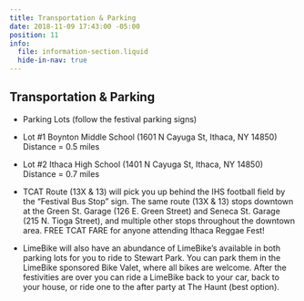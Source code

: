 ```yaml
---
title: Transportation & Parking
date: 2018-11-09 17:43:00 -05:00
position: 11
info:
  file: information-section.liquid
  hide-in-nav: true
---
```


## Transportation & Parking

  * Parking Lots (follow the festival parking signs)

  * Lot #1 Boynton Middle School (1601 N Cayuga St, Ithaca, NY 14850) Distance = 0.5 miles

  * Lot #2 Ithaca High School (1401 N Cayuga St, Ithaca, NY 14850) Distance = 0.7 miles

  * TCAT Route (13X & 13) will pick you up behind the IHS football field by the “Festival Bus Stop” sign. The same route (13X & 13) stops downtown at the Green St. Garage (126 E. Green Street) and Seneca St. Garage (215 N. Tioga Street), and multiple other stops throughout the downtown area. FREE TCAT FARE for anyone attending Ithaca Reggae Fest!

  * LimeBike will also have an abundance of LimeBike’s available in both parking lots for you to ride to Stewart Park. You can park them in the LimeBike sponsored Bike Valet, where all bikes are welcome. After the festivities are over you can ride a LimeBike back to your car, back to your house, or ride one to the after party at The Haunt (best option).